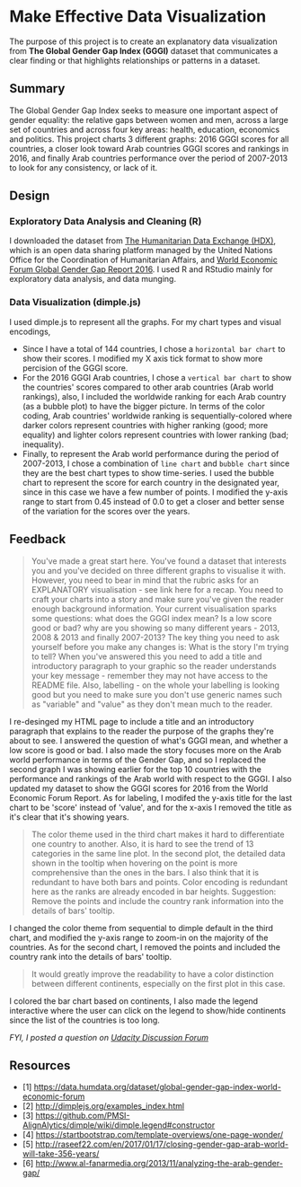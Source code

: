 # Make Effective Data Visualization

The purpose of this project is to create an explanatory data visualization from **The Global Gender Gap Index (GGGI)** dataset that communicates a clear finding or that highlights relationships or patterns in a dataset.

## Summary 
The Global Gender Gap Index seeks to measure one important aspect of gender equality: the relative gaps between women and men, across a large set of countries and across four key areas: health, education, economics and politics. This project charts 3 different graphs: 2016 GGGI scores for all countries, a closer look toward Arab countries GGGI scores and rankings in 2016, and finally Arab countries performance over the period of 2007-2013 to look for any consistency, or lack of it.

## Design

### Exploratory Data Analysis and Cleaning (R)
I downloaded the dataset from [The Humanitarian Data Exchange (HDX)](https://data.humdata.org/dataset/global-gender-gap-index-world-economic-forum), which is an open data sharing platform managed by the United Nations Office for the Coordination of Humanitarian Affairs, and [World Economic Forum Global Gender Gap Report 2016](http://reports.weforum.org/global-gender-gap-report-2016/rankings/). I used R and RStudio mainly for exploratory data analysis, and data munging.

### Data Visualization (dimple.js)

I used dimple.js to represent all the graphs. For my chart types and visual encodings,
- Since I have a total of 144 countries, I chose a `horizontal bar chart` to show their scores. I modified my X axis tick format to show more percision of the GGGI score.
- For the 2016 GGGI Arab countries, I chose a `vertical bar chart` to show the countries' scores compared to other arab countries (Arab world rankings), also, I included the worldwide ranking for each Arab country (as a bubble plot) to have the bigger picture. In terms of the color coding, Arab countries' worldwide ranking is sequentially-colored where darker colors represent countries with higher ranking (good; more equality) and lighter colors represent countries with lower ranking (bad; inequality).
- Finally, to represent the Arab world performance during the period of 2007-2013, I chose a combination of `line chart` and `bubble chart` since they are the best chart types to show time-series. I used the bubble chart to represent the score for earch country in the designated year, since in this case we have a few number of points. I modified the y-axis range to start from 0.45 instead of 0.0 to get a closer and better sense of the variation for the scores over the years.

## Feedback

> You've made a great start here. You've found a dataset that interests you and you've decided on three different graphs to visualise it with. However, you need to bear in mind that the rubric asks for an EXPLANATORY visualisation - see link here for a recap. You need to craft your charts into a story and make sure you've given the reader enough background information. Your current visualisation sparks some questions: what does the GGGI index mean? Is a low score good or bad? why are you showing so many different years - 2013, 2008 & 2013 and finally 2007-2013? The key thing you need to ask yourself before you make any changes is: What is the story I'm trying to tell? When you've answered this you need to add a title and introductory paragraph to your graphic so the reader understands your key message - remember they may not have access to the README file. Also, labelling - on the whole your labelling is looking good but you need to make sure you don't use generic names such as "variable" and "value" as they don't mean much to the reader.

I re-desinged my HTML page to include a title and an introductory paragraph that explains to the reader the purpose of the graphs they're about to see. I answered the question of what's GGGI mean, and whether a low score is good or bad. I also made the story focuses more on the Arab world performance in terms of the Gender Gap, and so I replaced the second graph I was showing earlier for the top 10 countries with the performance and rankings of the Arab world with respect to the GGGI. I also updated my dataset to show the GGGI scores for 2016 from the World Economic Forum Report. As for labeling, I modifed the y-axis title for the last chart to be 'score' instead of 'value', and for the x-axis I removed the title as it's clear that it's showing years.

> The color theme used in the third chart makes it hard to differentiate one country to another. Also, it is hard to see the trend of 13 categories in the same line plot. In the second plot, the detailed data shown in the tooltip when hovering on the point is more comprehensive than the ones in the bars. I also think that it is redundant to have both bars and points. Color encoding is redundant here as the ranks are already encoded in bar heights. Suggestion: Remove the points and include the country rank information into the details of bars' tooltip.

I changed the color theme from sequential to dimple default in the third chart, and modified the y-axis range to zoom-in on the majority of the countries. As for the second chart, I removed the points and included the country rank into the details of bars' tooltip.

> It would greatly improve the readability to have a color distinction between different continents, especially on the first plot in this case.

I colored the bar chart based on continents, I also made the legend interactive where the user can click on the legend to
show/hide continents since the list of the countries is too long.

_FYI, I posted a question on [Udacity Discussion Forum](https://discussions.udacity.com/t/please-give-me-feedback-on-data-visualization-p6-global-gender-gap-index-dataset/290572)_

## Resources
- [1] https://data.humdata.org/dataset/global-gender-gap-index-world-economic-forum
- [2] http://dimplejs.org/examples_index.html
- [3] https://github.com/PMSI-AlignAlytics/dimple/wiki/dimple.legend#constructor
- [4] https://startbootstrap.com/template-overviews/one-page-wonder/
- [5] http://raseef22.com/en/2017/01/17/closing-gender-gap-arab-world-will-take-356-years/
- [6] http://www.al-fanarmedia.org/2013/11/analyzing-the-arab-gender-gap/
